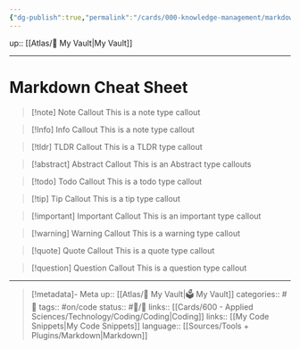 ```yaml
---
{"dg-publish":true,"permalink":"/cards/000-knowledge-management/markdown-cheat-sheet/","title":"Markdown Cheat Sheet"}
---
```


up:: [[Atlas/🧠 My Vault\|My Vault]]

---


# Markdown Cheat Sheet

>[!note] Note Callout
>This is a note type callout
>

>[!Info] Info Callout
>This is a note type callout


>[!tldr] TLDR Callout
>This is a TLDR type callout

>[!abstract] Abstract Callout
>This is an Abstract type callouts 

>[!todo] Todo Callout
>This is a todo type callout

>[!tip] Tip Callout
>This is a tip type callout

>[!important] Important Callout
>This is an important type callout

>[!warning] Warning Callout
>This is a warning type callout

>[!quote] Quote Callout
>This is a quote type callout

>[!question] Question Callout
>This is a question type callout
>

---

> [!metadata]- Meta
> up:: [[Atlas/🧠 My Vault\|🗳 My Vault]]
> categories:: #📝 
> tags::  #on/code 
> status:: #📝/🌱 
> links:: [[Cards/600 - Applied Sciences/Technology/Coding/Coding\|Coding]]
> links:: [[My Code Snippets\|My Code Snippets]]
> language:: [[Sources/Tools + Plugins/Markdown\|Markdown]]
